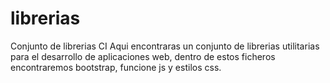 librerias
=========

Conjunto de librerias CI
Aqui encontraras un conjunto de librerias utilitarias para el desarrollo de aplicaciones web, dentro de estos ficheros encontraremos
bootstrap, funcione js y estilos css.

